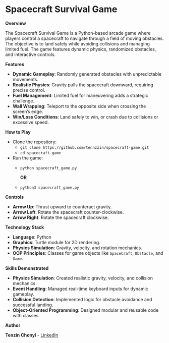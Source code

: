 # Spacecraft Survival Game

__Overview__

The Spacecraft Survival Game is a Python-based arcade game where players control a spacecraft to navigate through a field of moving obstacles. The objective is to land safely while avoiding collisions and managing limited fuel. The game features dynamic physics, randomized obstacles, and interactive controls.

__Features__
- **Dynamic Gameplay**: Randomly generated obstacles with unpredictable movements.
- **Realistic Physics**: Gravity pulls the spacecraft downward, requiring precise control.
- **Fuel Management**: Limited fuel for maneuvering adds a strategic challenge.
- **Wall Wrapping**: Teleport to the opposite side when crossing the screen’s edge.
- **Win/Loss Conditions**: Land safely to win, or crash due to collisions or excessive speed.

__How to Play__
- Clone the repository:
  - `git clone https://github.com/tennzzin/spacecraft-game.git`
  - `cd spacecraft-game`
- Run the game:
  - `python spacecraft_game.py`
  
    **OR**
  - `python3 spacecraft_game.py`

__Controls__
- **Arrow Up**: Thrust upward to counteract gravity.
- **Arrow Left**: Rotate the spacecraft counter-clockwise.
- **Arrow Right**: Rotate the spacecraft clockwise.

__Technology Stack__
- **Language**: Python
- **Graphics**: Turtle module for 2D rendering.
- **Physics Simulation**: Gravity, velocity, and rotation mechanics.
- **OOP Principles**: Classes for game objects like `SpaceCraft`, `Obstacle`, and `Game`.

__Skills Demonstrated__
- **Physics Simulation**: Created realistic gravity, velocity, and collision mechanics.
- **Event Handling**: Managed real-time keyboard inputs for dynamic gameplay.
- **Collision Detection**: Implemented logic for obstacle avoidance and successful landing.
- **Object-Oriented Programming**: Designed modular and reusable code with classes.

__Author__

**Tenzin Chonyi** - [LinkedIn](https://www.linkedin.com/in/tenzin-chonyi-871863252)

